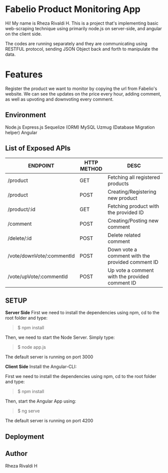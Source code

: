 # Fabelio Product Monitoring App

Hi! My name is Rheza Rivaldi H. This is a project that's implementing basic web-scraping technique using primarily node.js on server-side, and angular on the client side.

The codes are running separately and they are communicating using RESTFUL protocol, sending JSON Object back and forth to manipulate the data.


# Features

Register the product we want to monitor by copying the url from Fabelio's website. We can see the updates on the price every hour, adding comment, as well as upvoting and downvoting every comment.

## Environment

Node.js
Express.js
Sequelize (ORM)
MySQL
Uzmug (Database Migration helper)
Angular

## List of Exposed APIs
|        ENDPOINT        |HTTP METHOD                          |DESC                         |
|----------------|-------------------------------|-----------------------------|
|/product|GET            |Fetching all registered products           |
|/product         |POST            |Creating/Registering new product           |
|     /product/:id    |GET|Fetching product with the provided ID|
|/comment|POST|Creating/Posting new comment
|/delete/:id|POST|Delete related comment
|/vote/downVote/:commentId|POST|Down vote a comment with the provided comment ID
|/vote/upVote/:commentId|POST|Up vote a comment with the provided comment ID

## SETUP

**Server Side**
First we need to install the dependencies using npm, cd to the root folder and type:

> $ npm install

Then, we need to start the Node Server. Simply type:
> $ node app.js

The default server is running on port 3000


**Client Side**
Install the Angular-CLI:


First we need to install the dependencies using npm, cd to the root folder and type:

> $ npm install

Then, start the Angular App using:
> $ ng serve

The default server is running on port 4200

## Deployment


## Author

Rheza Rivaldi H